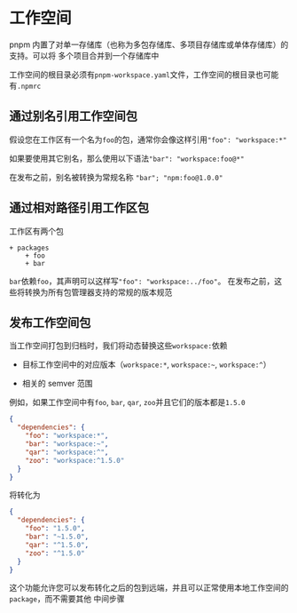 # 工作空间

pnpm 内置了对单一存储库（也称为多包存储库、多项目存储库或单体存储库）的支持。可以将
多个项目合并到一个存储库中

工作空间的根目录必须有`pnpm-workspace.yaml`文件，工作空间的根目录也可能有`.npmrc`

## 通过别名引用工作空间包

假设您在工作区有一个名为`foo`的包，通常你会像这样引用`"foo": "workspace:*"`

如果要使用其它别名，那么使用以下语法`"bar": "workspace:foo@*"`

在发布之前，别名被转换为常规名称 `"bar"; "npm:foo@1.0.0"`

## 通过相对路径引用工作区包

工作区有两个包

```
+ packages
    + foo
    + bar
```

`bar`依赖`foo`，其声明可以这样写`"foo": "workspace:../foo"`。
在发布之前，这些将转换为所有包管理器支持的常规的版本规范

## 发布工作空间包

当工作空间打包到归档时，我们将动态替换这些`workspace:`依赖

- 目标工作空间中的对应版本（`workspace:*`, `workspace:~`, `workspace:^`）

- 相关的 semver 范围

例如，如果工作空间中有`foo`, `bar`, `qar`, `zoo`并且它们的版本都是`1.5.0`

```json
{
  "dependencies": {
    "foo": "workspace:*",
    "bar": "workspace:~",
    "qar": "workspace:^",
    "zoo": "workspace:^1.5.0"
  }
}
```

将转化为

```json
{
  "dependencies": {
    "foo": "1.5.0",
    "bar": "~1.5.0",
    "qar": "^1.5.0",
    "zoo": "^1.5.0"
  }
}
```

这个功能允许您可以发布转化之后的包到远端，并且可以正常使用本地工作空间的`package`，而不需要其他
中间步骤
